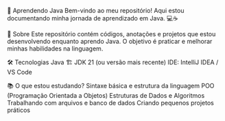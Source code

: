 🚀 Aprendendo Java
Bem-vindo ao meu repositório! Aqui estou documentando minha jornada de aprendizado em Java. 💻☕

📌 Sobre
Este repositório contém códigos, anotações e projetos que estou desenvolvendo enquanto aprendo Java. O objetivo é praticar e melhorar minhas habilidades na linguagem.

🛠️ Tecnologias
Java 🏗️
JDK 21 (ou versão mais recente)
IDE: IntelliJ IDEA / VS Code

📚 O que estou estudando?
Sintaxe básica e estrutura da linguagem
POO (Programação Orientada a Objetos)
Estruturas de Dados e Algoritmos
Trabalhando com arquivos e banco de dados
Criando pequenos projetos práticos